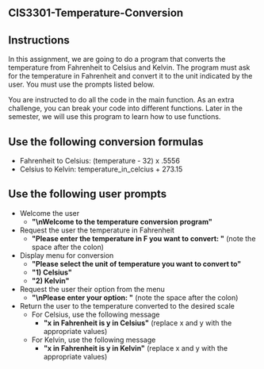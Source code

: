 ## CIS3301-Temperature-Conversion

## Instructions

In this assignment, we are going to do a program that converts the temperature from Fahrenheit to Celsius and Kelvin. The program must ask for the temperature in Fahrenheit and convert it to the unit indicated by the user. You must use the prompts listed below.

You are instructed to do all the code in the main function. As an extra challenge, you can break your code into different functions. Later in the semester, we will use this program to learn how to use functions.

## Use the following conversion formulas

* Fahrenheit to Celsius: (temperature - 32) x .5556
* Celsius to Kelvin: temperature_in_celcius + 273.15

## Use the following user prompts

* Welcome the user
  * **"\nWelcome to the temperature conversion program"**
* Request the user the temperature in Fahrenheit
  * **"Please enter the temperature in F you want to convert: "** (note the space after the colon)
* Display menu for conversion
  * **"Please select the unit of temperature you want to convert to"**
  * **"1) Celsius"**
  * **"2) Kelvin"**
* Request the user their option from the menu
  * **"\nPlease enter your option: "** (note the space after the colon)
* Return the user to the temperature converted to the desired scale
  * For Celsius, use the following message
    * **"x in Fahrenheit is y in Celsius"** (replace x and y with the appropriate values)
  * For Kelvin, use the following message
    * **"x in Fahrenheit is y in Kelvin"** (replace x and y with the appropriate values)
